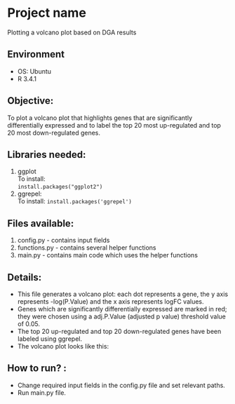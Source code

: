 # Project name

Plotting a volcano plot based on DGA results

##  Environment 

- OS: Ubuntu
- R 3.4.1

## Objective: 
To plot a volcano plot that highlights genes that are significantly differentially expressed and to label the top 20 most up-regulated and top 20 most down-regulated genes.

## Libraries needed: 
1. ggplot <br>
To install: <br>
```` install.packages("ggplot2") ````
2. ggrepel: <br>
To install:
```` install.packages('ggrepel') ````

## Files available: 
1. config.py - contains input fields 
2. functions.py - contains several helper functions
3. main.py - contains main code which uses the helper functions 

## Details: 
- This file generates a volcano plot: each dot represents a gene, the y axis represents -log(P.Value) and the x axis represents logFC values. 
- Genes which are significantly differentially expressed are marked in red; they were chosen using a adj.P.Value (adjusted p value) threshold value of 0.05.
- The top 20 up-regulated and top 20 down-regulated genes have been labeled using ggrepel.
- The volcano plot looks like this: <br>

## How to run? :
- Change required input fields in the config.py file and set relevant paths. 
- Run main.py file. 

